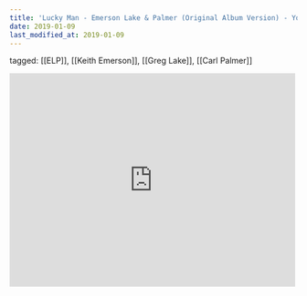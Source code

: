 ```yaml
---
title: 'Lucky Man - Emerson Lake & Palmer (Original Album Version) - YouTube'
date: 2019-01-09
last_modified_at: 2019-01-09
---
```

tagged: [[ELP]], [[Keith Emerson]], [[Greg Lake]], [[Carl Palmer]]
<iframe allow="accelerometer; autoplay; clipboard-write; encrypted-media; gyroscope; picture-in-picture" allowfullscreen="" frameborder="0" height="375" id="youtube_iframe" src="https://www.youtube.com/embed/Fn_1d_DUE08?feature=oembed&amp;enablejsapi=1&amp;origin=https://safe.txmblr.com&amp;wmode=opaque" width="500"></iframe>